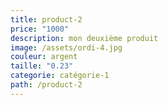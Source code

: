 ```yaml
---
title: product-2
price: "1000"
description: mon deuxième produit
image: /assets/ordi-4.jpg
couleur: argent
taille: "0.23"
categorie: catégorie-1
path: /product-2
---
```

